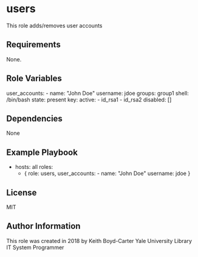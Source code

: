 users
=====

This role adds/removes user accounts

Requirements
------------

None.

Role Variables
--------------

  user_accounts:
    - name: "John Doe"
      username: jdoe
      groups: group1
      shell: /bin/bash
      state: present
      key:
        active: 
          - id_rsa1
          - id_rsa2
        disabled: []

Dependencies
------------

None

Example Playbook
----------------

  - hosts: all
    roles:
      - { role: users,
          user_accounts:
            - name: "John Doe"
              username: jdoe 
        }

License
-------

MIT

Author Information
------------------

This role was created in 2018 by Keith Boyd-Carter Yale University Library IT
System Programmer
